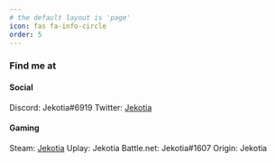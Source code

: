 ```yaml
---
# the default layout is 'page'
icon: fas fa-info-circle
order: 5
---
```


### Find me at
#### Social
Discord: Jekotia#6919
Twitter: [Jekotia](https://twitter.com/jekotia)

#### Gaming
Steam: [Jekotia](https://steamcommunity.com/id/jekotia)
Uplay: Jekotia
Battle.net: Jekotia#1607
Origin: Jekotia
